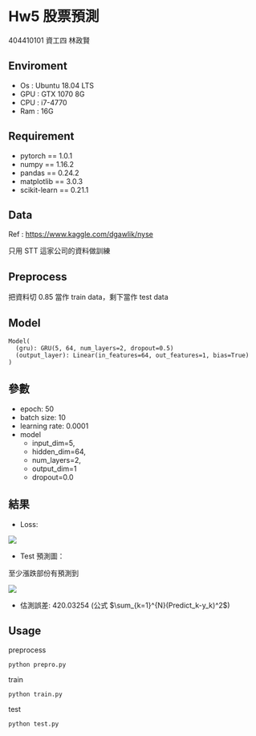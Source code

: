 # Hw5 股票預測

404410101 資工四 林政賢

## Enviroment

- Os : Ubuntu 18.04 LTS
- GPU : GTX 1070 8G
- CPU : i7-4770
- Ram : 16G

## Requirement

- pytorch == 1.0.1
- numpy == 1.16.2
- pandas == 0.24.2
- matplotlib == 3.0.3
- scikit-learn == 0.21.1

## Data

Ref : <https://www.kaggle.com/dgawlik/nyse>

只用 STT 這家公司的資料做訓練

## Preprocess

把資料切 0.85 當作 train data，剩下當作 test data


## Model

```bash=
Model(
  (gru): GRU(5, 64, num_layers=2, dropout=0.5)
  (output_layer): Linear(in_features=64, out_features=1, bias=True)
)

```

## 參數
- epoch: 50
- batch size: 10
- learning rate: 0.0001
- model
    - input_dim=5,
    - hidden_dim=64, 
    - num_layers=2, 
    - output_dim=1
    - dropout=0.0

## 結果
- Loss:

![](https://i.imgur.com/NsBLmBV.png)


- Test 預測圖：

至少漲跌部份有預測到

![](https://i.imgur.com/6tGDYZM.png)

- 估測誤差: 420.03254 (公式 $\sum_{k=1}^{N}(Predict_k-y_k)^2$)


## Usage

preprocess

```bash=
python prepro.py
```

train

```bash=
python train.py
```

test
```bash=
python test.py
```
